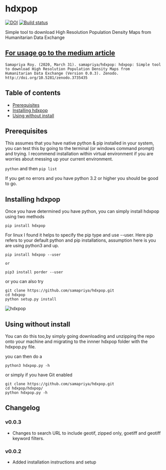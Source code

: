 # hdxpop

[![DOI](https://zenodo.org/badge/DOI/10.5281/zenodo.3735435.svg)](https://doi.org/10.5281/zenodo.3735435)
[![Build status](https://ci.appveyor.com/api/projects/status/8acj7x6fcmecouj0?svg=true)](https://ci.appveyor.com/project/samapriya/hdxpop)

Simple tool to download High Resolution Population Density Maps from Humanitarian Data Exchange

## [For usage go to the medium article](https://medium.com/@samapriyaroy/community-datasets-in-google-earth-engine-an-experiment-b72daa474819)

```
Samapriya Roy. (2020, March 31). samapriya/hdxpop: hdxpop: Simple tool to download High Resolution Population Density Maps from
Humanitarian Data Exchange (Version 0.0.3). Zenodo. http://doi.org/10.5281/zenodo.3735435
```

## Table of contents
* [Prerequisites](#prerequisites)
* [Installing hdxpop](#installing-hdxpop)
* [Using without install](#using-without-install)

## Prerequisites
This assumes that you have native python & pip installed in your system, you can test this by going to the terminal (or windows command prompt) and trying. I recommend installation within virtual environment if you are worries about messing up your current environment.

```python``` and then ```pip list```

If you get no errors and you have python 3.2 or higher you should be good to go.

## Installing hdxpop
Once you have determined you have python, you can simply install hdxpop using two methods

```
pip install hdxpop
```

For linux I found it helps to specify the pip type and use --user. Here pip refers to your default python and pip installations, assumption here is you are using python3 and up.

```
pip install hdxpop --user

or

pip3 install porder --user
```

or you can also try

```
git clone https://github.com/samapriya/hdxpop.git
cd hdxpop
python setup.py install
```

![hdxpop](https://user-images.githubusercontent.com/6677629/75043238-be6a9780-548d-11ea-9b3e-d7a4824ca8fc.png)


## Using without install
You can do this too,by simply going downloading and unzipping the repo onto your machine and migrating to the innner hdxpop folder with the hdxpop.py file.

you can then do a

```
python3 hdxpop.py -h
```

or simply if you have Git enabled

```
git clone https://github.com/samapriya/hdxpop.git
cd hdxpop/hdxpop/
python hdxpop.py -h
```

## Changelog

### v0.0.3
- Changes to search URL to include geotif, zipped only, goetiff and geotiff keyword filters.

### v0.0.2
- Added installation instructions and setup
